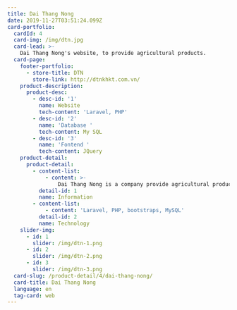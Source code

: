 ```yaml
---
title: Dai Thang Nong
date: 2019-11-27T03:51:24.099Z
card-portfolio:
  cardId: 4
  card-img: /img/dtn.jpg
  card-lead: >-
    Dai Thang Nong's website, to provide agricultural products.
  card-page:
    footer-portfolio:      
      - store-title: DTN
        store-link: http://dtnkhkt.com.vn/     
    product-description:
      product-desc:
        - desc-id: '1'
          name: Website
          tech-content: 'Laravel, PHP'
        - desc-id: '2'
          name: 'Database '
          tech-content: My SQL
        - desc-id: '3'
          name: 'Fontend '
          tech-content: JQuery
    product-detail:
      product-detail:
        - content-list:
            - content: >-
                Dai Thang Nong is a company provide agricultural products in Middle of Viet Nam. User can access website to buy products and search for information..
          detail-id: 1
          name: Information
        - content-list:
            - content: 'Laravel, PHP, bootstraps, MySQL'
          detail-id: 2
          name: Technology
    slider-img:
      - id: 1
        slider: /img/dtn-1.png
      - id: 2
        slider: /img/dtn-2.png
      - id: 3
        slider: /img/dtn-3.png
  card-slug: /product-detail/4/dai-thang-nong/
  card-title: Dai Thang Nong
  language: en
  tag-card: web
---
```


